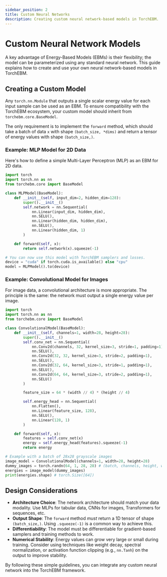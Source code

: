 ```yaml
---
sidebar_position: 2
title: Custom Neural Networks
description: Creating custom neural network-based models in TorchEBM.
---
```


# Custom Neural Network Models

A key advantage of Energy-Based Models (EBMs) is their flexibility; the model can be parameterized using any standard neural network. This guide explains how to create and use your own neural network-based models in TorchEBM.

## Creating a Custom Model

Any `torch.nn.Module` that outputs a single scalar energy value for each input sample can be used as an EBM. To ensure compatibility with the TorchEBM ecosystem, your custom model should inherit from `torchebm.core.BaseModel`.

The only requirement is to implement the `forward` method, which should take a batch of data `x` with shape `(batch_size, *dims)` and return a tensor of energy values with shape `(batch_size,)`.

### Example: MLP Model for 2D Data

Here's how to define a simple Multi-Layer Perceptron (MLP) as an EBM for 2D data.

```python
import torch
import torch.nn as nn
from torchebm.core import BaseModel

class MLPModel(BaseModel):
    def __init__(self, input_dim=2, hidden_dim=128):
        super().__init__()
        self.network = nn.Sequential(
            nn.Linear(input_dim, hidden_dim),
            nn.SELU(),
            nn.Linear(hidden_dim, hidden_dim),
            nn.SELU(),
            nn.Linear(hidden_dim, 1)
        )

    def forward(self, x):
        return self.network(x).squeeze(-1)

# You can now use this model with TorchEBM samplers and losses.
device = "cuda" if torch.cuda.is_available() else "cpu"
model = MLPModel().to(device)
```

### Example: Convolutional Model for Images

For image data, a convolutional architecture is more appropriate. The principle is the same: the network must output a single energy value per image.

```python
import torch
import torch.nn as nn
from torchebm.core import BaseModel

class ConvolutionalModel(BaseModel):
    def __init__(self, channels=1, width=28, height=28):
        super().__init__()
        self.conv_net = nn.Sequential(
            nn.Conv2d(channels, 32, kernel_size=3, stride=1, padding=1),
            nn.SELU(),
            nn.Conv2d(32, 32, kernel_size=3, stride=2, padding=1),
            nn.SELU(),
            nn.Conv2d(32, 64, kernel_size=3, stride=1, padding=1),
            nn.SELU(),
            nn.Conv2d(64, 64, kernel_size=3, stride=2, padding=1),
            nn.SELU()
        )

        feature_size = 64 * (width // 4) * (height // 4)

        self.energy_head = nn.Sequential(
            nn.Flatten(),
            nn.Linear(feature_size, 128),
            nn.SELU(),
            nn.Linear(128, 1)
        )

    def forward(self, x):
        features = self.conv_net(x)
        energy = self.energy_head(features).squeeze(-1)
        return energy

# Example with a batch of 28x28 grayscale images
image_model = ConvolutionalModel(channels=1, width=28, height=28)
dummy_images = torch.randn(64, 1, 28, 28) # (batch, channels, height, width)
energies = image_model(dummy_images)
print(energies.shape) # torch.Size([64])
```

## Design Considerations

-   **Architecture Choice**: The network architecture should match your data modality. Use MLPs for tabular data, CNNs for images, Transformers for sequences, etc.
-   **Output Shape**: The `forward` method *must* return a 1D tensor of shape `(batch_size,)`. Using `.squeeze(-1)` is a common way to achieve this.
-   **Differentiability**: The model must be differentiable for gradient-based samplers and training methods to work.
-   **Numerical Stability**: Energy values can grow very large or small during training. Consider using techniques like weight decay, spectral normalization, or activation function clipping (e.g., `nn.Tanh`) on the output to improve stability.

By following these simple guidelines, you can integrate any custom neural network into the TorchEBM framework. 